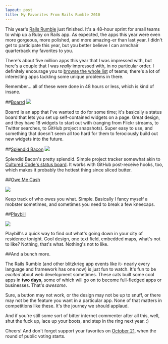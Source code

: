 ```yaml
---
layout: post
title: My Favorites From Rails Rumble 2010
---
```


This year's [Rails Rumble](http://railsrumble.com) just finished. It's a 48-hour
sprint for small teams to whip up a Ruby on Rails app. As expected, the apps
this year were even more gorgeous, more polished, and more amazing-er than last
year. I didn't get to participate this year, but you better believe I can
armchair quarterback my favorites to you.

There's about five million apps this year that I was impressed with, but here's
a couple that I was *really* impressed with, in no particular order. I
definitely encourage you to [browse the whole
list](http://railsrumble.com/teams) of teams; there's a lot of interesting apps
tackling some unique problems in there.

Remember... all of these were done in 48 hours or less, which is kind of
insane.

##[Boarrd](http://board.r10.railsrumble.com)
<a href="http://board.r10.railsrumble.com"><img src="http://cl.ly/2roZ/content" /></a>

Boarrd is an app that I've wanted to do for some time; it's basically a status
board that lets you set up self-contained widgets on a page. Great design, and
they have 18 widgets to start out with (ranging from Flickr streams, to Twitter
searches, to GitHub project snapshots). Super easy to use, and something that
doesn't seem all too hard for them to ferociously build out new widgets into
the future.

##[Splendid Bacon](http://splendidbacon.com)
<a href="http://splendidbacon.com"><img src="http://cl.ly/2re4/content"></a>

Splendid Bacon's pretty splendid. Simple project tracker somewhat akin to 
[Cultured Code's status board](http://culturedcode.com/status). It works with
GitHub post-receive hooks, too, which makes it probably the hottest thing since
sliced butter.

##[Owe Me Cash](http://omecash.r10.railsrumble.com)

<a href="http://omecash.r10.railsrumble.com"><img src="http://cl.ly/2rvs/content" /></a>

Keep track of who owes you what. Simple. Basically I fancy myself a mobster
sometimes, and sometimes you need to break a few kneecaps.

##[Playbill](http://omecash.r10.railsrumble.com)

<a href="http://omecash.r10.railsrumble.com"><img src="http://cl.ly/2rr7/content" /></a>

Playbill's a quick way to find out what's going down in your city of residence
tonight. Cool design, one text field, embedded maps, what's not to like?
Nothing, that's what. Nothing's not to like.

##And a bunch more.

The Rails Rumble (and other blitzkrieg app events like it- nearly every language
and framework has one now) is just fun to watch. It's fun to be *excited* about
web development sometimes. These cats built some cool apps in **two days**,
some of which will go on to become full-fledged apps or businesses. That's
*awesome*.

Sure, a button may not work, or the design may not be up to snuff, or there may
not be the feature you want in a particular app. None of that matters in
competitions like these. It's the journey we should applaud.

And if you're still some sort of bitter internet commenter after all this,
well, shut the fuck up, lace up your boots, and step in the ring next year. :)

Cheers! And don't forget support your favorites on [October
21](http://railsrumble.com), when the round of public voting starts.
